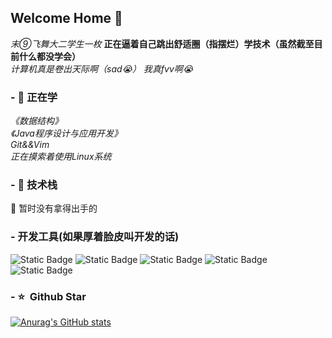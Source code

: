 ## Welcome Home 👋
*末⑨飞舞大二学生一枚*  **正在逼着自己跳出舒适圈（指摆烂）学技术（虽然截至目前什么都没学会）**  
*计算机真是卷出天际啊（sad😭） 我真fvv啊😭*
### - 🌱 正在学
*《数据结构》*  
*《Java程序设计与应用开发》*  
*Git&&Vim*  
*正在摸索着使用Linux系统*


### - 🔭 技术栈
🤔 暂时没有拿得出手的


### - 开发工具(如果厚着脸皮叫开发的话)
![Static Badge](https://img.shields.io/badge/VS%20Code-blue)
![Static Badge](https://img.shields.io/badge/%20%20Eclipse%20%20-orange)
![Static Badge](https://img.shields.io/badge/Virtual%20Studio%20%20-purple)
![Static Badge](https://img.shields.io/badge/Git%20%20-red)
![Static Badge](https://img.shields.io/badge/Copilot%20!!!%20%20-red?style=flat-square)


### - ⭐️ &nbsp;Github Star
[![Anurag's GitHub stats](https://github-readme-stats.vercel.app/api?username=995929122&show_icons=true&theme=tokyonight&locale=cn)](https://github.com/anuraghazra/github-readme-stats)

<!--
**995929122/995929122** is a ✨ _special_ ✨ repository because its `README.md` (this file) appears on your GitHub profile.

Here are some ideas to get you started:

- 🔭 I’m currently working on ...
- 🌱 I’m currently learning ...
- 👯 I’m looking to collaborate on ...
- 🤔 I’m looking for help with ...
- 💬 Ask me about ...
- 📫 How to reach me: ...
- 😄 Pronouns: ...
- ⚡ Fun fact: ...
-->
